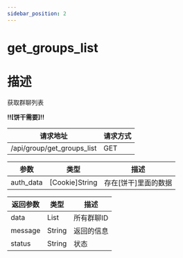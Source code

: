 ```yaml
---
sidebar_position: 2
---
```

# get_groups_list
# 描述
获取群聊列表

**!!\[饼干需要\]!!**

| 请求地址 | 请求方式 |
| --- | --- |
| /api/group/get_groups_list | GET |


|参数|类型|描述|
|---|---|---|
|auth_data|\[Cookie\]String|存在\[饼干\]里面的数据|

|返回参数|类型|描述|
|---|---|---|
|data|List|所有群聊ID|
|message|String|返回的信息|
|status|String|状态|
